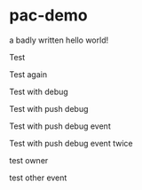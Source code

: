 # pac-demo

a badly written hello world!

Test

Test again

Test with debug

Test with push debug

Test with push debug event

Test with push debug event twice

test owner

test other event
